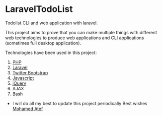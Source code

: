 LaravelTodoList
================

 Todolist CLI and web application with laravel.
 
 <p>This project aims to prove that you can make multiple things with different web technologies to produce web applications and CLI applications (sometimes full desktop application).</p>
 
Technologies have been used in this project:
1. [PHP](http://php.net/)
2. [Laravel](http://laravel.com/)
3. [Twitter Bootstrap](http://getbootstrap.com/)
4. [Javascript](https://developer.mozilla.org/en-US/docs/Web/JavaScript/Guide?redirectlocale=en-US&redirectslug=JavaScript%2FGuide)
5. [jQuery](http://jquery.com/)
6. AJAX
7. Bash

* I will do all my best to update this project periodically
Best wishes
[Mohamed Atef](mohamedatef.tk)
